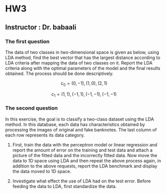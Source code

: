 # HW3
## Instructor : Dr. babaali
### The first question
The data of two classes in two-dimensional space is given as below, using LDA method, find the best vector that has the largest distance according to LDA criteria after mapping the data of two classes on it. Report the LDA criteria along with the optimal parameters of the model and the final results obtained. The process should be done descriptively.

$$ c_0 = {(0,-1),(1,0),(2,1)} $$

$$ c_1 = {(1,1),(-1,1),(-1,-1),(-1,-1)}$$

### The second question
In this exercise, the goal is to classify a two-class dataset using the LDA method. In this database, each data has characteristics obtained by processing the images of original and fake banknotes. The last column of each row represents its data category.

1. First, train the data with the perceptron model or linear regression and report the amount of error on the training and test data and attach a picture of the fitted data and the incorrectly fitted data.
Now move the data to 1D space using LDA and then repeat the above process again, in addition to the above requests, report the LDA benchmark and display the data moved to 1D space.

2. Investigate what effect the use of LDA had on the test error.
Before feeding the data to LDA, first standardize the data.

